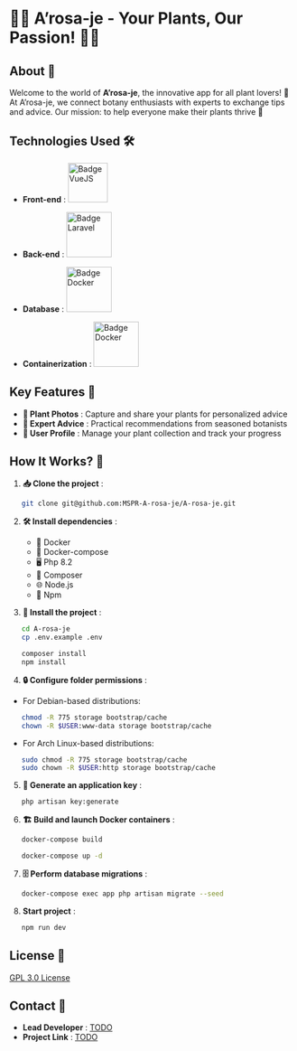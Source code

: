 # 🌿🌺 A’rosa-je - Your Plants, Our Passion! 🌵🌻

## About 🌟

Welcome to the world of **A’rosa-je**, the innovative app for all plant lovers! 🌱 At A’rosa-je, we connect botany enthusiasts with experts to exchange tips and advice. Our mission: to help everyone make their plants thrive 🌼

## Technologies Used 🛠️

- **Front-end** : <a href="https://vuejs.org/">
  <img src="https://img.shields.io/badge/%20%20-VueJS%20-grey?logo=vue.js" alt="Badge VueJS" width="70"/>
</a>

- **Back-end** : <a href="https://laravel.com">
  <img src="https://img.shields.io/badge/%20%20-Laravel%20-grey?logo=laravel" alt="Badge Laravel" width="80"/>
</a>

- **Database** : <a href="https://www.sqlite.org/index.html">
  <img src="https://img.shields.io/badge/%20%20-Sqlite%20-grey?logo=Sqlite" alt="Badge Docker" width="80"/>
</a>

- **Containerization** : <a href="https://www.docker.com/">
  <img src="https://img.shields.io/badge/%20%20-Docker%20-grey?logo=docker" alt="Badge Docker" width="80"/>
</a>

## Key Features 🔑

- **📸 Plant Photos** : Capture and share your plants for personalized advice
- **🌱 Expert Advice** : Practical recommendations from seasoned botanists
- **👤 User Profile** : Manage your plant collection and track your progress

## How It Works? 🚀

1. **📥 Clone the project** :

```bash
   git clone git@github.com:MSPR-A-rosa-je/A-rosa-je.git
```

2. **🛠️ Install dependencies** :

   - 🐳 Docker
   - 🔄 Docker-compose
   - 🖥️ Php 8.2
   - 🎼 Composer
   - 🌐 Node.js
   - 🧶 Npm

3. **🚀 Install the project** :
   
```bash
   cd A-rosa-je
   cp .env.example .env
```

```bash
   composer install
   npm install
```



4. **🔒 Configure folder permissions** :

- For Debian-based distributions:

```bash
   chmod -R 775 storage bootstrap/cache
   chown -R $USER:www-data storage bootstrap/cache
```

-  For Arch Linux-based distributions:
  
```bash
   sudo chmod -R 775 storage bootstrap/cache
   sudo chown -R $USER:http storage bootstrap/cache
```

5. **🔑 Generate an application key** :

```bash
   php artisan key:generate
```

6. **🏗️ Build and launch Docker containers** :

```bash
   docker-compose build
```

```bash
   docker-compose up -d
```

7. **🗄️ Perform database migrations** :

```bash
   docker-compose exec app php artisan migrate --seed
```

8. **Start project** :

```bash
   npm run dev 
```

## License 📄

[GPL 3.0 License](https://www.gnu.org/licenses/gpl-3.0.fr.html#license-text)

## Contact 📩

- **Lead Developer** : [TODO](https://www.youtube.com/watch?v=dQw4w9WgXcQ)
- **Project Link** : [TODO](https://www.youtube.com/watch?v=dQw4w9WgXcQ)
